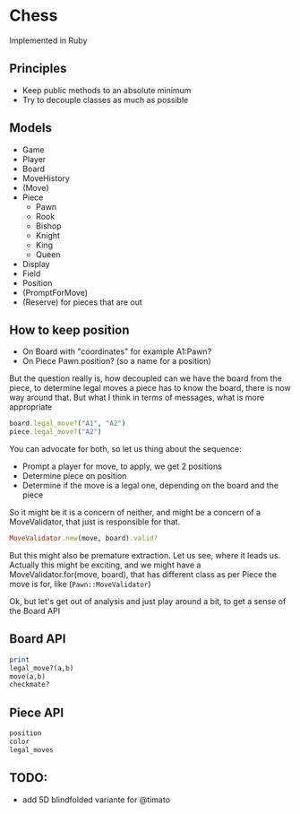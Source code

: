 # Chess

Implemented in Ruby

## Principles

* Keep public methods to an absolute minimum
* Try to decouple classes as much as possible

## Models

* Game
* Player
* Board
* MoveHistory
* (Move)
* Piece
  * Pawn
  * Rook
  * Bishop
  * Knight
  * King
  * Queen
* Display
* Field
* Position
* (PromptForMove)
* (Reserve) for pieces that are out

## How to keep position

* On Board with "coordinates" for example A1:Pawn?
* On Piece Pawn.position? (so a name for a position)

But the question really is, how decoupled can we have the board from the piece, to determine legal moves
a piece has to know the board, there is now way around that. But what I think in terms of messages, what is more appropriate

````ruby
board.legal_move?("A1", "A2")
piece.legal_move?("A2")
````

You can advocate for both, so let us thing about the sequence:

* Prompt a player for move, to apply, we get 2 positions
* Determine piece on position
* Determine if the move is a legal one, depending on the board and the piece

So it might be it is a concern of neither, and might be a concern of a MoveValidator, that just is responsible for that.
````ruby
MoveValidator.new(move, board).valid?
````

But this might also be premature extraction. Let us see, where it leads us. Actually this might be exciting, and
we might have a MoveValidator.for(move, board), that has different class as per Piece the move is for,
like (`Pawn::MoveValidator`)

Ok, but let's get out of analysis and just play around a bit, to get a sense of the Board API

## Board API

````ruby
print
legal_move?(a,b)
move(a,b)
checkmate?
````

## Piece API
````ruby
position
color
legal_moves
````



## TODO:

* add 5D blindfolded variante for @timato